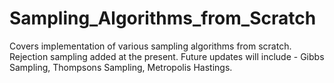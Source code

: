 # Sampling_Algorithms_from_Scratch
Covers implementation of various sampling algorithms from scratch.
Rejection sampling added at the present.
Future updates will include - Gibbs Sampling, Thompsons Sampling, Metropolis Hastings.
